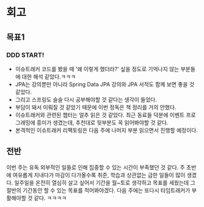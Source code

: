 # 회고
## 목표1
### DDD START!
- 이슈트래커 코드를 봤을 때 '왜 이렇게 했더라?' 싶을 정도로 기억나지 않는 부분들에 대한 해석 같았다.ㅋㅋㅋ
- JPA는 강의뿐만 아니라 Spring Data JPA 강의와 JPA 서적도 함께 보면 좋을 것 같았다. 
- 그리고 스프링도 슬슬 다시 공부해야할 것 같다는 생각이 들었다. 
- 부담이 돼서 미뤄질 것 같았기 때문에 이번 정독은 책 정리를 거의 안했다.
- 이슈트래커와 관련된 챕터는 얼추 읽은 것 같았다. 최근 동료들 덕분에 이벤트 프로그래밍에 흥미가 생겼는데, 추천대로 뒷부분도 꼭 읽어봐야할 것 같다.
- 본격적인 이슈트래커 리팩토링은 다음 주에 나머지 부분 읽으면서 진행할 예정이다.

## 전반
이번 주는 유독 외부적인 일들로 인해 집중할 수 있는 시간이 부족했던 것 같다. 주 초반에 여유롭게 지내다가 마감이 다가올수록 취준, 학습과 상관없는 급한 일들이 많이 생겼다. 일주일을 온전히 열심히 살고 싶어서 기간을 월~토로 생각하고 목표를 세웠는데 그 절반의 기간동안 할 수 있는 목표를 적어봐야겠다. 다음 주에는 또다시 타임트래커가 부활해야할 것 같다. ㅋㅋㅋㅋ

